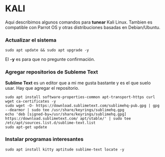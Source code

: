 # KALI

Aqui describimos algunos comandos para **tunear** Kali Linux. Tambien es compatible con Parrot OS y otras distribuciones basadas en Debian/Ubuntu.

### Actualizar el sistema

```
sudo apt update && sudo apt upgrade -y
```

El **-y** es para que no pregunte confirmación.

### Agregar repositorios de Subleme Text

**Sublime Text** es un editor que a mi me gusta bastante y es el que suelo usar. Hay que agregar el repositorio.

```
sudo apt install software-properties-common apt-transport-https curl wget ca-certificates -y
sudo wget -O- https://download.sublimetext.com/sublimehq-pub.gpg | gpg --dearmor | sudo tee /usr/share/keyrings/sublimehq.gpg
echo 'deb [signed-by=/usr/share/keyrings/sublimehq.gpg] https://download.sublimetext.com/ apt/stable/' | sudo tee /etc/apt/sources.list.d/sublime-text.list
sudo apt-get update
```

### Instalar programas interesantes

```
sudo apt install kitty aptitude sublime-text locate -y 
```
